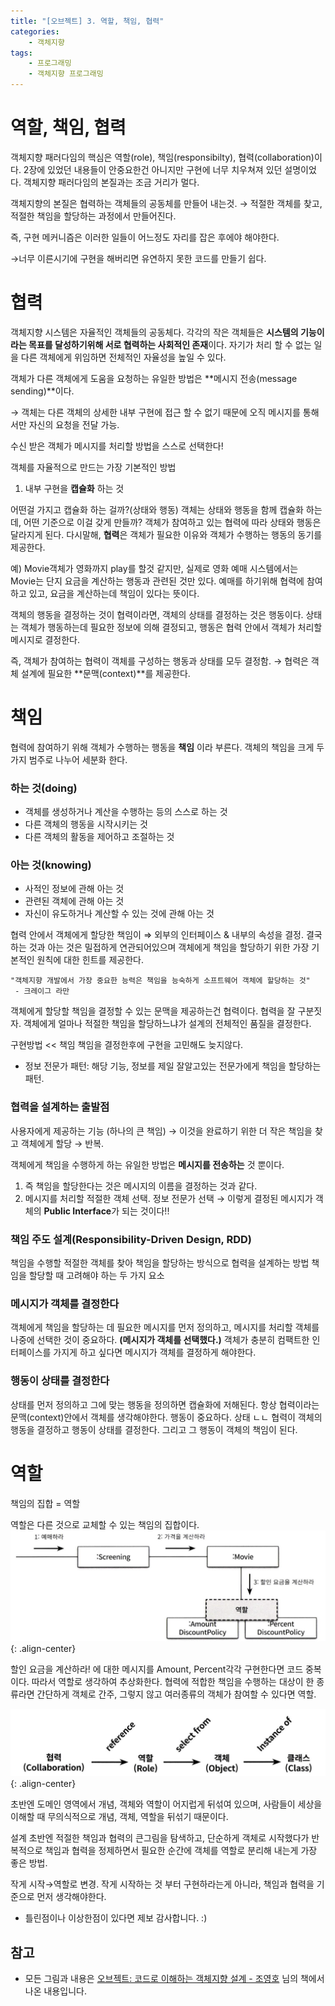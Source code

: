 ```yaml
---
title: "[오브젝트] 3. 역할, 책임, 협력"
categories: 
    - 객체지향
tags:
    - 프로그래밍
    - 객체지향 프로그래밍
---
```


# 역할, 책임, 협력

객체지향 패러다임의 핵심은 역할(role), 책임(responsibilty), 협력(collaboration)이다. 
2장에 있었던 내용들이 안중요한건 아니지만 구현에 너무 치우쳐져 있던 설명이었다. 객체지향 패러다임의 본질과는 조금 거리가 멀다.

객체지향의 본질은 협력하는 객체들의 공동체를 만들어 내는것. → 적절한 객체를 찾고, 적절한 책임을 할당하는 과정에서 만들어진다.

즉, 구현 메커니즘은 이러한 일들이 어느정도 자리를 잡은 후에야 해야한다.

→너무 이른시기에 구현을 해버리면 유연하지 못한 코드를 만들기 쉽다.

# 협력

객체지향 시스템은 자율적인 객체들의 공동체다. 각각의 작은 객체들은 **시스템의 기능이라는 목표를 달성하기위해 서로 협력하는 사회적인 존재**이다. 자기가 처리 할 수 없는 일을 다른 객체에게 위임하면 전체적인 자율성을 높일 수 있다.

객체가 다른 객체에게 도움을 요청하는 유일한 방법은 **메시지 전송(message sending)**이다.

→ 객체는 다른 객체의 상세한 내부 구현에 접근 할 수 없기 때문에 오직 메시지를 통해서만 자신의 요청을 전달 가능.

수신 받은 객체가 메시지를 처리할 방법을 스스로 선택한다!

객체를 자율적으로 만드는 가장 기본적인 방법

1. 내부 구현을 **캡슐화** 하는 것

어떤걸 가지고 캡슐화 하는 걸까?(상태와 행동)
객체는 상태와 행동을 함께 캡슐화 하는데, 어떤 기준으로 이걸 갖게 만들까?
객체가 참여하고 있는 협력에 따라 상태와 행동은 달라지게 된다. 다시말해, **협력**은 객체가 필요한 이유와 객체가 수행하는 행동의 동기를 제공한다.

예) Movie객체가 영화까지 play를 할것 같지만, 실제로 영화 예매 시스템에서는 Movie는 단지 요금을 계산하는 행동과 관련된 것만 있다. 예매를 하기위해 협력에 참여하고 있고, 요금을 계산하는데 책임이 있다는 뜻이다.

객체의 행동을 결정하는 것이 협력이라면,
객체의 상태를 결정하는 것은 행동이다.
상태는 객체가 행동하는데 필요한 정보에 의해 결정되고,
행동은 협력 안에서 객체가 처리할 메시지로 결정한다.

즉, 객체가 참여하는 협력이 객체를 구성하는 행동과 상태를 모두 결정함. → 협력은 객체 설계에 필요한 **문맥(context)**를 제공한다.

# 책임

협력에 참여하기 위해 객체가 수행하는 행동을 **책임** 이라 부른다. 객체의 책임을 크게 두가지 범주로 나누어 세분화 한다.

### 하는 것(doing)

- 객체를 생성하거나 계산을 수행하는 등의 스스로 하는 것
- 다른 객체의 행동을 시작시키는 것
- 다른 객체의 활동을 제어하고 조절하는 것

### 아는 것(knowing)

- 사적인 정보에 관해 아는 것
- 관련된 객체에 관해 아는 것
- 자신이 유도하거나 계산할 수 있는 것에 관해 아는 것

협력 안에서 객체에게 할당한 책임이 ⇒ 외부의 인터페이스 & 내부의 속성을 결정.
결국 하는 것과 아는 것은 밀접하게 연관되어있으며 객체에게 책임을 할당하기 위한 가장 기본적인 원칙에 대한 힌트를 제공한다.
```
"객체지향 개발에서 가장 중요한 능력은 책임을 능숙하게 소프트웨어 객체에 할당하는 것"
 - 크레이그 라만
```
객체에게 할당할 책임을 결정할 수 있는 문맥을 제공하는건 협력이다. 협력을 잘 구분짓자.
객체에게 얼마나 적절한 책임을 할당하느냐가 설계의 전체적인 품질을 결정한다.

구현방법 << 책임 책임을 결정한후에 구현을 고민해도 늦지않다.

- 정보 전문가 패턴: 해당 기능, 정보를 제일 잘알고있는 전문가에게 책임을 할당하는 패턴.

### 협력을 설계하는 출발점

사용자에게 제공하는 기능 (하나의 큰 책임) → 이것을 완료하기 위한 더 작은 책임을 찾고 객체에게 할당 → 반복.

객체에게 책임을 수행하게 하는 유일한 방법은 **메시지를 전송하는** 것 뿐이다.
1. 즉  책임을 할당한다는 것은 메시지의 이름을 결정하는 것과 같다.
2. 메시지를 처리할 적절한 객체 선택. 정보 전문가 선택
→ 이렇게 결정된 메시지가 객체의 **Public Interface**가 되는 것이다!!

### 책임 주도 설계(Responsibility-Driven Design, RDD)

책임을 수행할 적절한 객체를 찾아 책임을 할당하는 방식으로 협력을 설계하는 방법
책임을 할당할 때 고려해야 하는 두 가지 요소

### 메시지가 객체를 결정한다

객체에게 책임을 할당하는 데 필요한 메시지를 먼저 정의하고, 메시지를 처리할 객체를 나중에 선택한 것이 중요하다. **(메시지가 객체를 선택했다.)** 객체가 충분히 컴팩트한 인터페이스를 가지게 하고 싶다면 메시지가 객체를 결정하게 해야한다.

### 행동이 상태를 결정한다

상태를 먼저 정의하고 그에 맞는 행동을 정의하면 캡슐화에 저해된다. 항상 협력이라는 문맥(context)안에서 객체를 생각해야한다.
행동이 중요하다. 상태 ㄴㄴ 
협력이 객체의 행동을 결정하고 행동이 상태를 결정한다. 그리고 그 행동이 객체의 책임이 된다.

# 역할
책임의 집합 = 역할

역할은 다른 것으로 교체할 수 있는 책임의 집합이다.
![](/assets/images/post-object-2/역할1.png){: .align-center}

할인 요금을 계산하라! 에 대한 메시지를 Amount, Percent각각 구현한다면 코드 중복이다. 따라서 역할로 생각하여 추상화한다.
협력에 적합한 책임을 수행하는 대상이 한 종류라면 간단하게 객체로 간주, 그렇지 않고 여러종류의 객체가 참여할 수 있다면 역할.

![](/assets/images/post-object-2/역할2.png){: .align-center}

초반엔 도메인 영역에서 개념, 객체와 역할이 어지럽게 뒤섞여 있으며, 사람들이 세상을 이해할 때 무의식적으로 개념, 객체, 역할을 뒤섞기 때문이다.

설계 초반엔 적절한 책임과 협력의 큰그림을 탐색하고, 단순하게 객체로 시작했다가 반복적으로 책임과 협력을 정제하면서 필요한 순간에 객체를 역할로 분리해 내는게 가장 좋은 방법.

 작게 시작→역할로 변경. 작게 시작하는 것 부터 구현하라는게 아니라, 책임과 협력을 기준으로 먼저 생각해야한다.

* 틀린점이나 이상한점이 있다면 제보 감사합니다. :)

## 참고
* 모든 그림과 내용은
[오브젝트: 코드로 이해하는 객체지향 설계 - 조영호][bookReference]
님의 책에서 나온 내용입니다.

[bookReference]: http://www.yes24.com/Product/Goods/74219491 "책사기!"
  
